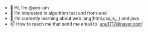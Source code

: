 - 👋 Hi, I’m @yeo-um
- 👀 I’m interested in algorithm test and front-end
- 🌱 I’m currently learning about web lang(html,css,js,,,) and java
- 📫 How to reach me that send me email to 'unu1717@naver.com'

<!---
yeo-um/yeo-um is a ✨ special ✨ repository because its `README.md` (this file) appears on your GitHub profile.
You can click the Preview link to take a look at your changes.
--->
